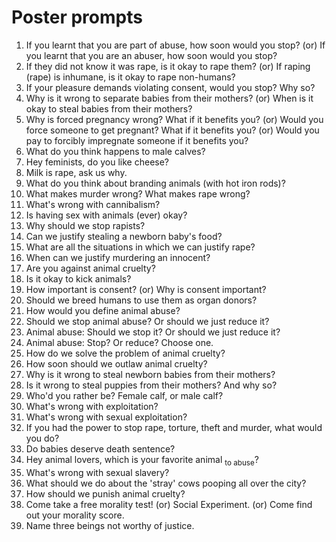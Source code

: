 # Poster prompts

1. If you learnt that you are part of abuse, how soon would you stop? (or) If you learnt that you are an abuser, how soon would you stop?
2. If they did not know it was rape, is it okay to rape them? (or) If raping (rape) is inhumane, is it okay to rape non-humans?
3. If your pleasure demands violating consent, would you stop?  Why so?
4. Why is it wrong to separate babies from their mothers? (or) When is it okay to steal babies from their mothers?
5. Why is forced pregnancy wrong? What if it benefits you? (or) Would you force someone to get pregnant? What if it benefits you? (or) Would you pay to forcibly impregnate someone if it benefits you?
2. What do you think happens to male calves?
3. Hey feminists, do you like cheese?
6. Milk is rape, ask us why.
8. What do you think about branding animals (with hot iron rods)?  <insert animal branding image>
9. What makes murder wrong?  What makes rape wrong?
10. What's wrong with cannibalism?
11. Is having sex with animals (ever) okay?
12. Why should we stop rapists?
14. Can we justify stealing a newborn baby's food?
17. What are all the situations in which we can justify rape?
18. When can we justify murdering an innocent?
19. Are you against animal cruelty?
20. Is it okay to kick animals?
21. How important is consent?  (or) Why is consent important?
23. Should we breed humans to use them as organ donors?
26. How would you define animal abuse?
27. Should we stop animal abuse?  Or should we just reduce it?
27. Animal abuse:  Should we stop it?  Or should we just reduce it?
27. Animal abuse:  Stop?  Or reduce?  Choose one.
29. How do we solve the problem of animal cruelty?
30. How soon should we outlaw animal cruelty?
31. Why is it wrong to steal newborn babies from their mothers?
31. Is it wrong to steal puppies from their mothers?  And why so?
32. Who'd you rather be?  Female calf, or male calf?
33. What's wrong with exploitation?
34. What's wrong with sexual exploitation?
37. If you had the power to stop rape, torture, theft and murder, what would you do?
40. Do babies deserve death sentence?
42. Hey animal lovers, which is your favorite animal <sub>to abuse</sub>?
44. What's wrong with sexual slavery?
45. What should we do about the 'stray' cows pooping all over the city?
48. How should we punish animal cruelty?
51. Come take a free morality test! (or) Social Experiment. (or) Come find out your morality score.
52. Name three beings not worthy of justice.
